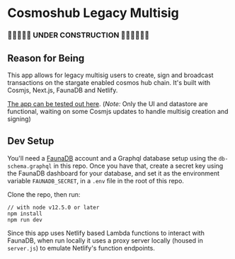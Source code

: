 # Cosmoshub Legacy Multisig

### 🚧🚧🚧🚧🚧 UNDER CONSTRUCTION 🚧🚧🚧🚧🚧🚧

## Reason for Being

This app allows for legacy multisig users to create, sign and broadcast transactions on the stargate enabled cosmos hub chain. It's built with Cosmjs, Next.js, FaunaDB and Netlify.

[The app can be tested out here](https://cosmos-legacy-multisig.netlify.app/). (_*Note:*_ Only the UI and datastore are functional, waiting on some Cosmjs updates to handle multisig creation and signing)

## Dev Setup

You'll need a [FaunaDB](https://dashboard.fauna.com/) account and a Graphql database setup using the `db-schema.graphql` in this repo. Once you have that, create a secret key using the FaunaDB dashboard for your database, and set it as the environment variable `FAUNADB_SECRET`, in a `.env` file in the root of this repo.

Clone the repo, then run:

```
// with node v12.5.0 or later
npm install
npm run dev
```

Since this app uses Netlify based Lambda functions to interact with FaunaDB, when run locally it uses a proxy server locally (housed in `server.js`) to emulate Netlify's function endpoints.
